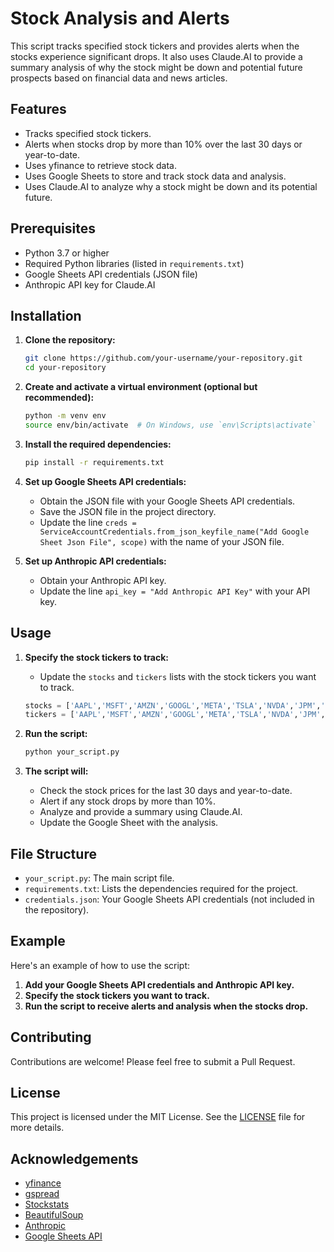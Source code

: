 # Stock Analysis and Alerts

This script tracks specified stock tickers and provides alerts when the stocks experience significant drops. It also uses Claude.AI to provide a summary analysis of why the stock might be down and potential future prospects based on financial data and news articles.

## Features

- Tracks specified stock tickers.
- Alerts when stocks drop by more than 10% over the last 30 days or year-to-date.
- Uses yfinance to retrieve stock data.
- Uses Google Sheets to store and track stock data and analysis.
- Uses Claude.AI to analyze why a stock might be down and its potential future.

## Prerequisites

- Python 3.7 or higher
- Required Python libraries (listed in `requirements.txt`)
- Google Sheets API credentials (JSON file)
- Anthropic API key for Claude.AI

## Installation

1. **Clone the repository:**

    ```sh
    git clone https://github.com/your-username/your-repository.git
    cd your-repository
    ```

2. **Create and activate a virtual environment (optional but recommended):**

    ```sh
    python -m venv env
    source env/bin/activate  # On Windows, use `env\Scripts\activate`
    ```

3. **Install the required dependencies:**

    ```sh
    pip install -r requirements.txt
    ```

4. **Set up Google Sheets API credentials:**

    - Obtain the JSON file with your Google Sheets API credentials.
    - Save the JSON file in the project directory.
    - Update the line `creds = ServiceAccountCredentials.from_json_keyfile_name("Add Google Sheet Json File", scope)` with the name of your JSON file.

5. **Set up Anthropic API credentials:**

    - Obtain your Anthropic API key.
    - Update the line `api_key = "Add Anthropic API Key"` with your API key.

## Usage

1. **Specify the stock tickers to track:**

    - Update the `stocks` and `tickers` lists with the stock tickers you want to track.

    ```python
    stocks = ['AAPL','MSFT','AMZN','GOOGL','META','TSLA','NVDA','JPM','NFLX','SNOW']
    tickers = ['AAPL','MSFT','AMZN','GOOGL','META','TSLA','NVDA','JPM','NFLX','SNOW']
    ```

2. **Run the script:**

    ```sh
    python your_script.py
    ```

3. **The script will:**

    - Check the stock prices for the last 30 days and year-to-date.
    - Alert if any stock drops by more than 10%.
    - Analyze and provide a summary using Claude.AI.
    - Update the Google Sheet with the analysis.

## File Structure

- `your_script.py`: The main script file.
- `requirements.txt`: Lists the dependencies required for the project.
- `credentials.json`: Your Google Sheets API credentials (not included in the repository).

## Example

Here's an example of how to use the script:

1. **Add your Google Sheets API credentials and Anthropic API key.**
2. **Specify the stock tickers you want to track.**
3. **Run the script to receive alerts and analysis when the stocks drop.**

## Contributing

Contributions are welcome! Please feel free to submit a Pull Request.

## License

This project is licensed under the MIT License. See the [LICENSE](LICENSE) file for more details.

## Acknowledgements

- [yfinance](https://pypi.org/project/yfinance/)
- [gspread](https://github.com/burnash/gspread)
- [Stockstats](https://pypi.org/project/stockstats/)
- [BeautifulSoup](https://www.crummy.com/software/BeautifulSoup/)
- [Anthropic](https://www.anthropic.com/)
- [Google Sheets API](https://developers.google.com/sheets/api)
